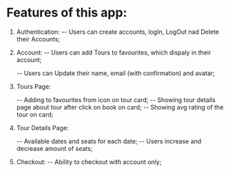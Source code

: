 # Features of this app:

1. Authentication:
   -- Users can create accounts, logIn, LogOut nad Delete their Accounts;

2. Account:
   -- Users can add Tours to favourites, which dispaly in their account;
   <!-- -- In account users can see UPCOMING Tours - which user booked but it still on a future date. -->
   <!-- -- In account user can see VISITED Tours - wich users booked, and visited (tour start date + tour duration);
   -- Users can write a stories(reviews) on visited tours; -->

   -- Users can Update their name, email (with confirmation) and avatar;

3. Tours Page:
   <!-- -- Filtering and Sorting of tours:
   ---- Sorting by: duration(short-long), price(cheap-expensive), group size(small-large), level(easy-extreme);
   ---- Filtering by: duration(to 3 days, to 7 days, 7+days), price(allow set the min and max price), group size, level; -->

   -- Adding to favourites from icon on tour card;
   -- Showing tour details page about tour after click on book on card;
   -- Showing avg rating of the tour on card;

4. Tour Details Page:
   <!-- -- Gallery of images; -->

   -- Available dates and seats for each date;
   -- Users increase and decrease amount of seats;
   <!-- -- All Stories about this tour from clients who booked it;
   -- Ability to write a story about this tour - after click - asks to login to account, if logged in - check if user visited this tour, if not - explain user that you can write stories to already visited tours only. -->

5. Checkout:
   -- Ability to checkout with account only;
   <!-- -- If there is an account - prefill data in the checkout form where possible;
   -- Add Payments with Stripe; -->
